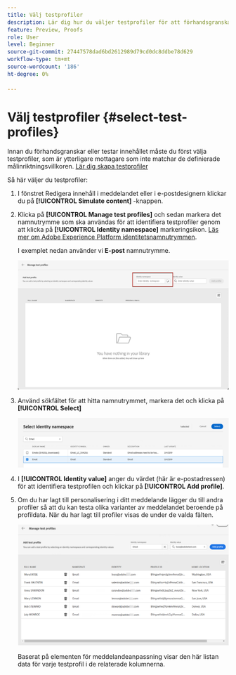 ```yaml
---
title: Välj testprofiler
description: Lär dig hur du väljer testprofiler för att förhandsgranska och testa innehåll.
feature: Preview, Proofs
role: User
level: Beginner
source-git-commit: 27447578dad6bd2612989d79cd0dc8ddbe78d629
workflow-type: tm+mt
source-wordcount: '186'
ht-degree: 0%

---
```


# Välj testprofiler {#select-test-profiles}

Innan du förhandsgranskar eller testar innehållet måste du först välja testprofiler, som är ytterligare mottagare som inte matchar de definierade målinriktningsvillkoren. [Lär dig skapa testprofiler](../audience/creating-test-profiles.md)

Så här väljer du testprofiler:

1. I fönstret Redigera innehåll i meddelandet eller i e-postdesignern klickar du på **[!UICONTROL Simulate content]** -knappen.

1. Klicka på **[!UICONTROL Manage test profiles]** och sedan markera det namnutrymme som ska användas för att identifiera testprofiler genom att klicka på **[!UICONTROL Identity namespace]** markeringsikon. [Läs mer om Adobe Experience Platform identitetsnamnutrymmen](../audience/get-started-identity.md).

   I exemplet nedan använder vi **E-post** namnutrymme.

   ![](../email/assets/previewselect-namespace.png)

1. Använd sökfältet för att hitta namnutrymmet, markera det och klicka på **[!UICONTROL Select]**

   ![](../email/assets/preview-email-namespace.png)

1. I **[!UICONTROL Identity value]** anger du värdet (här är e-postadressen) för att identifiera testprofilen och klickar på **[!UICONTROL Add profile]**.

   <!--![](assets/preview-identity-value.png)-->

1. Om du har lagt till personalisering i ditt meddelande lägger du till andra profiler så att du kan testa olika varianter av meddelandet beroende på profildata. När du har lagt till profiler visas de under de valda fälten.

   ![](../email/assets/preview-profile-list.png)

   Baserat på elementen för meddelandeanpassning visar den här listan data för varje testprofil i de relaterade kolumnerna.
